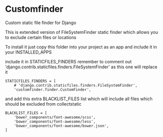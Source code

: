 # Customfinder
Custom static file finder for Django

This is extended version of FileSystemFinder static finder which allows you to exclude certain files or locations

To install it just copy this folder into your project as an app and include it in your INSTALLED_APPS

include it in STATICFILES_FINDERS remember to comment out 'django.contrib.staticfiles.finders.FileSystemFinder' as this one will replace it


    STATICFILES_FINDERS = [
        # 'django.contrib.staticfiles.finders.FileSystemFinder',
        'customfinder.finder.CustomFinder',



and add this extra BLACKLIST_FILES list which will include all files which should be excluded from collectstatic


    BLACKLIST_FILES = [
        'bower_components/font-awesome/scss',
        'bower_components/font-awesome/less',
        'bower_components/font-awesome/bower.json',
    ]
